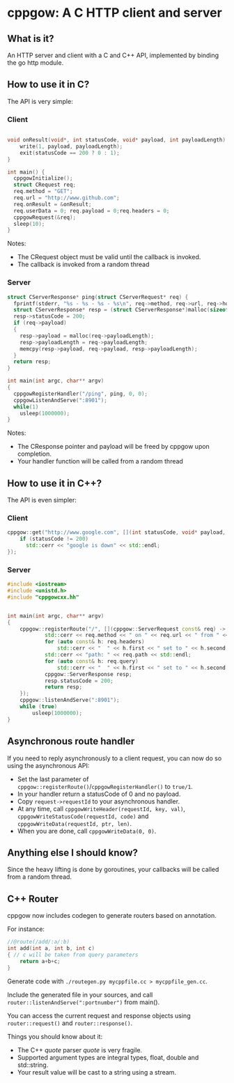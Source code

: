 # cppgow: A C HTTP client and server

## What is it?

An HTTP server and client with a C and C++ API, implemented by binding the go http module.

## How to use it in C?

The API is very simple:

### Client

```C

void onResult(void*, int statusCode, void* payload, int payloadLength) {
    write(1, payload, payloadLength);
    exit(statusCode == 200 ? 0 : 1);
}

int main() {
  cppgowInitialize();
  struct CRequest req;
  req.method = "GET";
  req.url = "http://www.github.com";
  req.onResult = &onResult;
  req.userData = 0; req.payload = 0;req.headers = 0;
  cppgowRequest(&req);
  sleep(10);
}
```

Notes:

  - The CRequest object must be valid until the callback is invoked.
  - The callback is invoked from a random thread

### Server

```C
struct CServerResponse* ping(struct CServerRequest* req) {
  fprintf(stderr, "%s - %s - %s - %s\n", req->method, req->url, req->host, req->client);
  struct CServerResponse* resp = (struct CServerResponse*)malloc(sizeof(struct CServerResponse));
  resp->statusCode = 200;
  if (req->payload)
  {
    resp->payload = malloc(req->payloadLength);
    resp->payloadLength = req->payloadLength;
    memcpy(resp->payload, req->payload, resp->payloadLength);
  }
  return resp;
}

int main(int argc, char** argv)
{
  cppgowRegisterHandler("/ping", ping, 0, 0);
  cppgowListenAndServe(":8901");
  while(1)
    usleep(1000000);
}
```

Notes:

  - The CResponse pointer and payload will be freed by cppgow upon completion.
  - Your handler function will be called from a random thread

## How to use it in C++?

The API is even simpler:

### Client

```C++
cppgow::get("http://www.google.com", [](int statusCode, void* payload, int payloadLength) {
    if (statusCode != 200)
      std::cerr << "google is down" << std::endl;
});
```

### Server

```C++
#include <iostream>
#include <unistd.h>
#include "cppgowcxx.hh"


int main(int argc, char** argv)
{
    cppgow::registerRoute("/", [](cppgow::ServerRequest const& req) -> cppgow::ServerResponse {
            std::cerr << req.method << " on " << req.url << " from " << req.client << std::endl;
            for (auto const& h: req.headers)
                std::cerr << "  " << h.first << " set to " << h.second << std::endl;
            std::cerr << "path: " << req.path << std::endl;
            for (auto const& h: req.query)
                std::cerr << "  " << h.first << " set to " << h.second << std::endl;
            cppgow::ServerResponse resp;
            resp.statusCode = 200;
            return resp;
    });
    cppgow::listenAndServe(":8901");
    while (true)
        usleep(1000000);
}
```

## Asynchronous route handler

If you need to reply asynchronously to a client request, you can now do so using the asynchronous API:

  - Set the last parameter of `cppgow::registerRoute()`/`cppgowRegisterHandler()` to `true/1`.
  - In your handler return a statusCode of 0 and no payload.
  - Copy `request->requestId` to your asynchronous handler.
  - At any time, call `cppgowWriteHeader(requestId, key, val)`, `cppgowWriteStatusCode(requestId, code)` and `cppgowWriteData(requestId, ptr, len)`.
  - When you are done, call `cppgowWriteData(0, 0)`.

## Anything else I should know?

Since the heavy lifting is done by goroutines, your callbacks will be called
from a random thread.


## C++ Router

cppgow now includes codegen to generate routers based on annotation.

For instance:

```C++
//@route(/add/:a/:b)
int add(int a, int b, int c)
{ // c will be taken from query parameters
    return a+b+c;
}
```

Generate code with `./routegen.py mycppfile.cc > mycppfile_gen.cc`.

Include the generated file in your sources, and call `router::listenAndServe(":portnumber")` from main().

You can access the current request and response objects using `router::request()` and `router::response()`.

Things you should know about it:

  - The C++ *quote* parser *quote* is very fragile.
  - Supported argument types are integral types, float, double and std::string.
  - Your result value will be cast to a string using a stream.